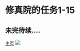 # 修真院的任务1-15
## 未完待续....
[主页](https://github.com/Moximixi)
![](http://www.vaikan.com/wordpress/wp-content/uploads/2013/02/ape-with-gun-560x345.jpg)
